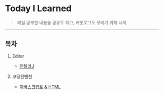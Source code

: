 # Today I Learned
>매일 공부한 내용을 공유도 하고, 커밋로그도 꾸미기 위해 시작

----
## 목차
1. Editor
    * [인텔리J](editor/intellij-중요기능.md)

2. 코딩컨벤션
    * [자바스크립트 & HTML](conventions/자바스크립트&HTML.md)